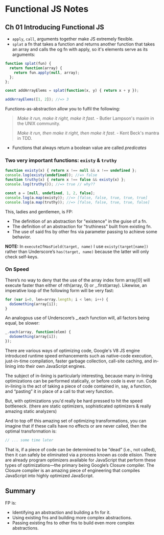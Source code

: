 # Functional JS Notes

## Ch 01 Introducing Functional JS

- `apply`, `call`, arguments together make JS extremely flexible.
- `splat` a fn that takes a function and returns another function that takes an array and calls the og fn with apply, so it's elements serve as its arguments:

```js
function splat(fun) {
  return function(array) {
    return fun.apply(null, array);
  };
};

const addArrayElems = splat(function(x, y) { return x + y });

addArrayElems([1, 2]); //=> 3
```
Functions-as-abstraction allow you to fulfil the following:
> _Make it run, make it right, make it fast_. - Butler Lampson's maxim in the UNIX community.
>
> _Make it run, then make it right, then make it fast_. - Kent Beck's mantra in TDD.

- Functions that always return a boolean value are called _predicates_

### Two very important functions: `existy` & `truthy`

```js
function existy(x) { return x !== null && x !== undefined };
console.log(existy(undefined)); //=> false
function truthy(x) { return x !== false && existy(x) };
console.log(truthy()); //=> true // why??

const a = [null, undefined, 1, 2, false];
console.log(a.map(existy)); //=> [false, false, true, true, true]
console.log(a.map(truthy)); //=> [false, false, true, true, false]
```

This, ladies and gentlemen, is FP:
- The definition of an abstraction for "existence" in the guise of a fn.
- The definition of an abstraction for "truthiness" built from existing fn.
- The use of said fns by other fns via parameter passing to achieve some behavior.

**NOTE:** In `executeIfHasField(target, name)` I use `existy(target[name])` rather than Underscore’s `has(target, name)` because the latter will only check self-keys.

### On Speed

There’s no way to deny that the use of the array index form array[0] will execute faster than either of nth(array, 0) or _.first(array). Likewise, an imperative loop of the following form will be very fast:
```js
for (var i=0, len=array.length; i < len; i++) {
  doSomething(array[i]);
}
```
An analogous use of Underscore’s _.each function will, all factors being equal, be slower:
```js
_.each(array, function(elem) {
  doSomething(array[i]);
});
```
There are various ways of optimizing code, Google's V8 JS engine introduced runtime speed enhancements such as native-code execution, just-in-time compilation, faster garbage collection, call-site caching, and in-lining into their own JavaScript engines.

The subject of in-lining is particularly interesting, because many in-lining optimizations can be performed statically, or before code is ever run. Code in-lining is the act of taking a piece of code contained in, say, a function, and “pasting” it in place of a call to that very function.

But, with optimizations you'd really be hard pressed to hit the speed bottleneck. (there are static optimizers, sophisticated optimizers & really amazing static analyzers)

And to top off this amazing set of optimizing transformations, you can imagine that if these calls have no effects or are never called, then the optimal transformation is:
```js
// ... some time later
```
That is, if a piece of code can be determined to be “dead” (i.e., not called), then it can safely be eliminated via a process known as code elision. There are already program optimizers available for JavaScript that perform these types of optimizations—the primary being Google’s Closure compiler. The Closure compiler is an amazing piece of engineering that compiles JavaScript into highly optimized JavaScript.

## Summary

FP is:

- Identifying an abstraction and building a fn for it.
- Using existing fns and building more complex abstractions.
- Passing existing fns to other fns to build even more complex abstractions.